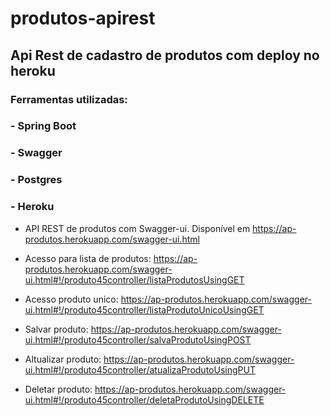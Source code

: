 # produtos-apirest

## Api Rest de cadastro de produtos com deploy no heroku

### Ferramentas utilizadas:
### - Spring Boot
### - Swagger
### - Postgres
### - Heroku

 - API REST de produtos com Swagger-ui. Disponível em https://ap-produtos.herokuapp.com/swagger-ui.html

- Acesso para lista de produtos: https://ap-produtos.herokuapp.com/swagger-ui.html#!/produto45controller/listaProdutosUsingGET

- Acesso produto unico: https://ap-produtos.herokuapp.com/swagger-ui.html#!/produto45controller/listaProdutoUnicoUsingGET

- Salvar produto: https://ap-produtos.herokuapp.com/swagger-ui.html#!/produto45controller/salvaProdutoUsingPOST

- Altualizar produto: https://ap-produtos.herokuapp.com/swagger-ui.html#!/produto45controller/atualizaProdutoUsingPUT

- Deletar produto: https://ap-produtos.herokuapp.com/swagger-ui.html#!/produto45controller/deletaProdutoUsingDELETE
